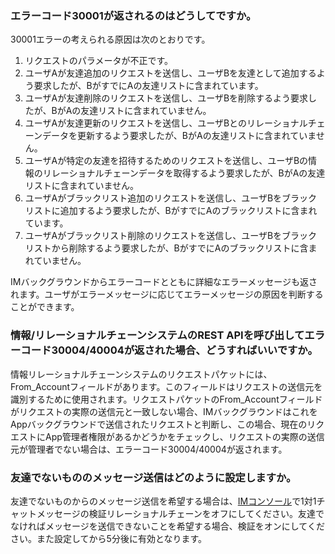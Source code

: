 ### エラーコード30001が返されるのはどうしてですか。

30001エラーの考えられる原因は次のとおりです。
1. リクエストのパラメータが不正です。
2. ユーザAが友達追加のリクエストを送信し、ユーザBを友達として追加するよう要求したが、BがすでにAの友達リストに含まれています。
3. ユーザAが友達削除のリクエストを送信し、ユーザBを削除するよう要求したが、BがAの友達リストに含まれていません。
4. ユーザAが友達更新のリクエストを送信し、ユーザBとのリレーショナルチェーンデータを更新するよう要求したが、BがAの友達リストに含まれていません。
5. ユーザAが特定の友達を招待するためのリクエストを送信し、ユーザBの情報のリレーショナルチェーンデータを取得するよう要求したが、BがAの友達リストに含まれていません。
6. ユーザAがブラックリスト追加のリクエストを送信し、ユーザBをブラックリストに追加するよう要求したが、BがすでにAのブラックリストに含まれています。
7. ユーザAがブラックリスト削除のリクエストを送信し、ユーザBをブラックリストから削除するよう要求したが、BがすでにAのブラックリストに含まれていません。

IMバックグラウンドからエラーコードとともに詳細なエラーメッセージも返されます。ユーザがエラーメッセージに応じてエラーメッセージの原因を判断することができます。

### 情報/リレーショナルチェーンシステムのREST APIを呼び出してエラーコード30004/40004が返された場合、どうすればいいですか。

情報リレーショナルチェーンシステムのリクエストパケットには、From_Accountフィールドがあります。このフィールドはリクエストの送信元を識別するために使用されます。リクエストパケットのFrom_Accountフィールドがリクエストの実際の送信元と一致しない場合、IMバックグラウンドはこれをAppバックグラウンドで送信されたリクエストと判断し、この場合、現在のリクエストにApp管理者権限があるかどうかをチェックし、リクエストの実際の送信元が管理者でない場合は、エラーコード30004/40004が返されます。

### 友達でないもののメッセージ送信はどのように設定しますか。

友達でないものからのメッセージ送信を希望する場合は、[IMコンソール](https://console.cloud.tencent.com/im)で1対1チャットメッセージの検証リレーショナルチェーンをオフにしてください。友達でなければメッセージを送信できないことを希望する場合、検証をオンにしてください。また設定してから5分後に有効となります。
